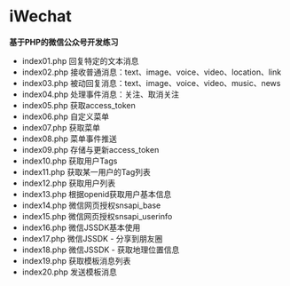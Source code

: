 # iWechat
**基于PHP的微信公众号开发练习** 

- index01.php 回复特定的文本消息
- index02.php 接收普通消息：text、image、voice、video、location、link
- index03.php 被动回复消息：text、image、voice、video、music、news
- index04.php 处理事件消息：关注、取消关注
- index05.php 获取access_token
- index06.php 自定义菜单
- index07.php 获取菜单
- index08.php 菜单事件推送
- index09.php 存储与更新access_token
- index10.php 获取用户Tags
- index11.php 获取某一用户的Tag列表
- index12.php 获取用户列表
- index13.php 根据openid获取用户基本信息
- index14.php 微信网页授权snsapi_base
- index15.php 微信网页授权snsapi_userinfo
- index16.php 微信JSSDK基本使用
- index17.php 微信JSSDK - 分享到朋友圈
- index18.php 微信JSSDK - 获取地理位置信息
- index19.php 获取模板消息列表
- index20.php 发送模板消息
